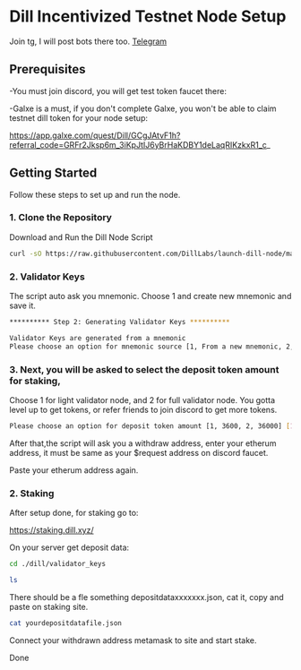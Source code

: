 # Dill Incentivized Testnet Node Setup

Join tg, I will post bots there too.
[Telegram](https://t.me/getcakedieyoungx)


## Prerequisites


-You must join discord, you will get test token faucet there:

-Galxe is a must, if you don't complete Galxe, you won't be able to claim testnet dill token for your node setup:

https://app.galxe.com/quest/Dill/GCgJAtvF1h?referral_code=GRFr2Jksp6m_3iKpJtIJ6yBrHaKDBY1deLaqRIKzkxR1_c_



## Getting Started

Follow these steps to set up and run the node.

### 1. Clone the Repository

Download and Run the Dill Node Script

```bash
curl -sO https://raw.githubusercontent.com/DillLabs/launch-dill-node/main/dill.sh && chmod +x dill.sh && ./dill.sh
```

### 2. Validator Keys

The script auto ask you mnemonic. Choose 1 and create new mnemonic and save it.

```bash
********** Step 2: Generating Validator Keys **********

Validator Keys are generated from a mnemonic
Please choose an option for mnemonic source [1, From a new mnemonic, 2, Use existing mnemonic] [1]:
```

### 3. Next, you will be asked to select the deposit token amount for staking,

Choose 1 for light validator node, and 2 for full validator node. You gotta level up to get tokens, or refer friends to join discord to get more tokens.

```bash
Please choose an option for deposit token amount [1, 3600, 2, 36000] [1]:
```

After that,the script will ask you a withdraw address, enter your etherum address, it must be same as your $request address on discord faucet.

Paste your etherum address again.

### 2. Staking

After setup done, for staking go to:

https://staking.dill.xyz/

On your server get deposit data:

```bash
cd ./dill/validator_keys
```

```bash
ls
```

There should be a fle something depositdataxxxxxxx.json, cat it, copy and paste on staking site.

```bash
cat yourdepositdatafile.json
```


Connect your withdrawn address metamask to site and start stake.

Done
